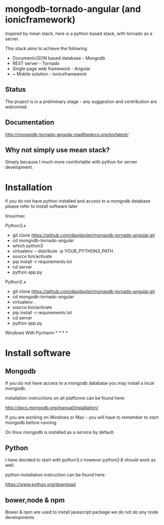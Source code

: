 mongodb-tornado-angular (and ionicframework)
============================================
Inspired by mean stack, here is a python based stack, with tornado as a server.

This stack aims to achieve the following
* Document/JSON based database - Mongodb
* REST server - Tornado
* Single page web framework - Angular
* ~ Mobile solution - ionicsframework


Status
-------
The project is in a preliminary stage - any suggestion and contribution are welcomed.

Documentation
-------------
http://mongodb-tornado-angular.readthedocs.org/en/latest/

Why not simply use mean stack?
-----------------------------
Simply because I much more comfortable with python for server development.



Installation
============
if you do not have python installed and access to a mongodb database please refer to install software later

linux/mac

Python3.x
* git clone https://github.com/davidvoler/mongodb-tornado-angular.git
* cd mongodb-tornado-angular
* which python3
* virtualenv --distribute -p YOUR_PYTHON3_PATH .
* source bin/activate
* pip install -r requirements.txt
* cd server
* python app.py

Python2.x
* git clone https://github.com/davidvoler/mongodb-tornado-angular.git
* cd mongodb-tornado-angular
* virtualenv  .
* source bin/activate
* pip install -r requirements.txt
* cd server
* python app.py


Windows
With Pycharm
*
*
*
*


Install software
================

Mongodb
-------
If you do not have access to a mongodb database you may install a local mongodb.

installation instructions on all platforms can be found here:

http://docs.mongodb.org/manual/installation/

If you are working on Windows or Mac - you will have to remember to start mongodb before running

On linux mongodb is installed as a service by default.


Python
------
I have decided to start with python3.x however python2.6 should work as well.

python installation instruction can be found here:

https://www.python.org/download




bower,node & npm
----------------
Bower & npm are used to install javascript package we do not do any node developments


